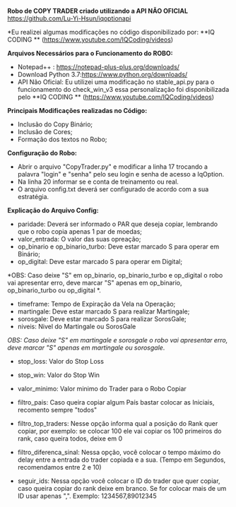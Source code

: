 
**Robo de COPY TRADER criado utilizando a API NÃO OFICIAL** https://github.com/Lu-Yi-Hsun/iqoptionapi

*Eu realizei algumas modificações no código disponibilizado por: **IQ CODING **  (https://www.youtube.com/IQCoding/videos)

**Arquivos Necessários para o Funcionamento do ROBO:**
- Notepad++ : https://notepad-plus-plus.org/downloads/
- Download Python 3.7:https://www.python.org/downloads/
- API Não Oficial: Eu utilizei uma modificação no stable_api.py para o funcionamento do check_win_v3 essa personalização foi disponibilizada pelo **IQ CODING **  (https://www.youtube.com/IQCoding/videos)

**Principais Modificações realizadas no Código:**
- Inclusão do Copy Binário;
- Inclusão de Cores;
- Formação dos textos no Robo;

**Configuração do Robo:**
- Abrir o arquivo "CopyTrader.py" e modificar a linha 17 trocando a palavra "login" e "senha" pelo seu login e senha de acesso a IqOption.
- Na linha 20 informar se e conta de treinamento ou real.
- O arquivo config.txt deverá ser configurado de acordo com a sua estratégia. 

**Explicação do Arquivo Config:**
- paridade: Deverá ser informado o PAR que deseja copiar, lembrando que o robo copia apenas 1 par de moedas;
- valor_entrada: O valor das suas opreação;
- op_binario e op_binario_turbo: Deve estar marcado S para operar em Binário;
- op_digital: Deve estar marcado S para operar em Digital;

*OBS: Caso deixe "S" em op_binario, op_binario_turbo e op_digital o robo vai apresentar erro, deve marcar "S" apenas em op_binario, op_binario_turbo ou op_digital *.

- timeframe: Tempo de Expiração da Vela na Operação;
- martingale: Deve estar marcado S para realizar Martingale;
- sorosgale: Deve estar marcado S para realizar SorosGale;
- niveis: Nivel do Martingale ou SorosGale

*OBS: Caso deixe "S" em martingale e sorosgale o robo vai apresentar erro, deve marcar "S" apenas em martingale ou sorosgale*.

- stop_loss: Valor do Stop Loss
- stop_win: Valor do Stop Win

- valor_minimo: Valor minimo do Trader para o Robo Copiar
- filtro_pais: Caso queira copiar algum País bastar colocar as Iniciais, recomento sempre "todos"
- filtro_top_traders: Nesse opção informa qual a posição do Rank quer copiar, por exemplo: se colocar 100 ele vai copiar os 100 primeiros do rank, caso queira todos, deixe em 0
- filtro_diferenca_sinal: Nessa opção, você colocar o tempo máximo do delay entre a entrada do trader copiada e a sua. (Tempo em Segundos, recomendamos entre 2 e 10)
- seguir_ids: Nessa opção você colocar o ID do trader que quer copiar, caso queira copiar do rank deixe em branco. Se for colocar mais de um ID usar apenas ",". Exemplo: 1234567,89012345

